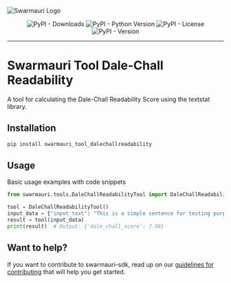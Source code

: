 ![Swarmauri Logo](https://res.cloudinary.com/dbjmpekvl/image/upload/v1730099724/Swarmauri-logo-lockup-2048x757_hww01w.png)

<div align="center">

![PyPI - Downloads](https://img.shields.io/pypi/dm/swarmauri_tool_dalechallreadability)
![PyPI - Python Version](https://img.shields.io/pypi/pyversions/swarmauri_tool_dalechallreadability)
![PyPI - License](https://img.shields.io/pypi/l/swarmauri_tool_dalechallreadability)
![PyPI - Version](https://img.shields.io/pypi/v/swarmauri_tool_dalechallreadability?label=swarmauri_tool_dalechallreadability&color=green)

</div>

---

# Swarmauri Tool Dale-Chall Readability

A tool for calculating the Dale-Chall Readability Score using the textstat library.

## Installation

```bash
pip install swarmauri_tool_dalechallreadability
```

## Usage
Basic usage examples with code snippets
```python
from swarmauri.tools.DaleChallReadabilityTool import DaleChallReadabilityTool

tool = DaleChallReadabilityTool()
input_data = {"input_text": "This is a simple sentence for testing purposes."}
result = tool(input_data)
print(result)  # Output: {'dale_chall_score': 7.98}
```
## Want to help?

If you want to contribute to swarmauri-sdk, read up on our [guidelines for contributing](https://github.com/swarmauri/swarmauri-sdk/blob/master/contributing.md) that will help you get started.
